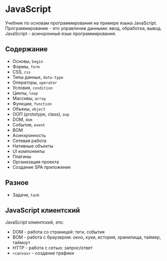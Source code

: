 # JavaScript
Учебник по основам программирования на примере языка JavaScript. Программирование - это управление данными: ввод, обработка, вывод. JavaScript - асинхронный язык программирования.

## Содержание
- Основы, `begin`
- Формы, `form`
- CSS, `css`
- Типы данных, `data-type`
- Операторы, `operator`
- Условия, `condition`
- Циклы, `loop`
- Массивы, `array`
- Функции, `function`
- Объекы, `object`
- ООП (prototype, class), `oop`
- DOM, `dom`
- События, `event`
- BOM
- Асинхронность
- Сетевая работа
- Нативные объекты
- UI компоненты
- Плагины
- Организация проекта
- Создание SPA приложения

## Разное
- Задачи, `task`

## JavaScript клиентский
JavaScript клиентский, это:
- DOM - работа со страницей: теги, события
- BOM - работа с браузером: окно, куки, история, хранилища, таймер, таймоут
- HTTP - работа с сетью: запрос/ответ
- `<canvas>` - создание графики
